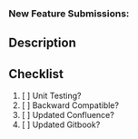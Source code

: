 ### New Feature Submissions:

## Description
<!--- Describe your changes in detail -->

## Checklist
1. [ ] Unit Testing?
2. [ ] Backward Compatible?
3. [ ] Updated Confluence?
4. [ ] Updated Gitbook?
